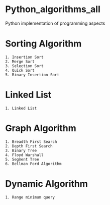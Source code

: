 # Python_algorithms_all
Python implementation of programming aspects

# Sorting Algorithm
    1. Insertion Sort
    2. Merge Sort
    3. Selection Sort
    4. Quick Sort
    5. Binary Insertion Sort

# Linked List
    1. Linked List
    
# Graph Algorithm
    1. Breadth First Search
    2. Depth First Search
    3. Binary Tree
    4. Floyd Warshall
    5. Segment Tree
    6. Bellman Ford Algorithm
    
# Dynamic Algorithm
    1. Range minimum query